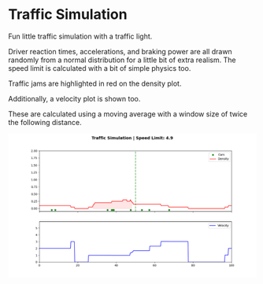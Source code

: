 # Traffic Simulation
 
Fun little traffic simulation with a traffic light.

Driver reaction times, accelerations, and braking power are all drawn randomly from a normal distribution for a little bit of extra realism.
The speed limit is calculated with a bit of simple physics too.

Traffic jams are highlighted in red on the density plot.

Additionally, a velocity plot is shown too.

These are calculated using a moving average with a window size of twice the following distance.

![traffic simulation gif](https://github.com/Turtlely/traffic/blob/ad2969311a98010e88876234305654b1988f6295/traffic_simulation.gif)
